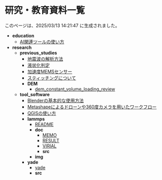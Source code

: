 
# 研究・教育資料一覧
このページは、2025/03/13 14:21:47 に生成されました。

  - **education**
    - [AI関連ツールの使い方](contents\education\ai_tools.md)
  - **research**
    - **previous_studies**
      - [地震波の解析方法](contents\research\previous_studies\earthquake_record_analysis.md)
      - [液状化判定](contents\research\previous_studies\liquefaction_evaluation.md)
      - [加速度MEMSセンサー](contents\research\previous_studies\mems_acc.md)
      - [スティッチングについて](contents\research\previous_studies\stitching.md)
      - **DEM**
        - [dem_constant_volume_loading_review](contents\research\previous_studies\DEM\dem_constant_volume_loading_review.md)
    - **tool_software**
      - [Blenderの基本的な使用方法](contents\research\tool_software\blender.md)
      - [Metashapeによるドローンや360度カメラを用いたワークフロー](contents\research\tool_software\metashape.md)
      - [QGISの使い方](contents\research\tool_software\qgis.md)
      - **lammps**
        - [README](contents\research\tool_software\lammps\README.md)
        - **doc**
          - [MEMO](contents\research\tool_software\lammps\doc\MEMO.md)
          - [RESULT](contents\research\tool_software\lammps\doc\RESULT.md)
          - [VIRIAL](contents\research\tool_software\lammps\doc\VIRIAL.md)
          - **src**
        - **img**
      - **yade**
        - [yade](contents\research\tool_software\yade\yade.md)
        - **src**